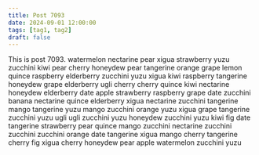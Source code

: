 ```yaml
---
title: Post 7093
date: 2024-09-01 12:00:00
tags: [tag1, tag2]
draft: false
---
```

This is post 7093.
watermelon
nectarine
pear
xigua
strawberry
yuzu
zucchini
kiwi
pear
cherry
honeydew
pear
tangerine
orange
grape
lemon
quince
raspberry
elderberry
zucchini
yuzu
xigua
kiwi
raspberry
tangerine
honeydew
grape
elderberry
ugli
cherry
cherry
quince
kiwi
nectarine
honeydew
elderberry
date
apple
strawberry
raspberry
grape
date
zucchini
banana
nectarine
quince
elderberry
xigua
nectarine
zucchini
tangerine
mango
tangerine
yuzu
mango
zucchini
orange
yuzu
xigua
grape
tangerine
zucchini
yuzu
ugli
ugli
zucchini
yuzu
honeydew
zucchini
yuzu
kiwi
fig
date
tangerine
strawberry
pear
quince
mango
zucchini
nectarine
zucchini
zucchini
zucchini
orange
date
tangerine
xigua
mango
cherry
tangerine
cherry
fig
xigua
cherry
honeydew
pear
apple
watermelon
zucchini
yuzu

